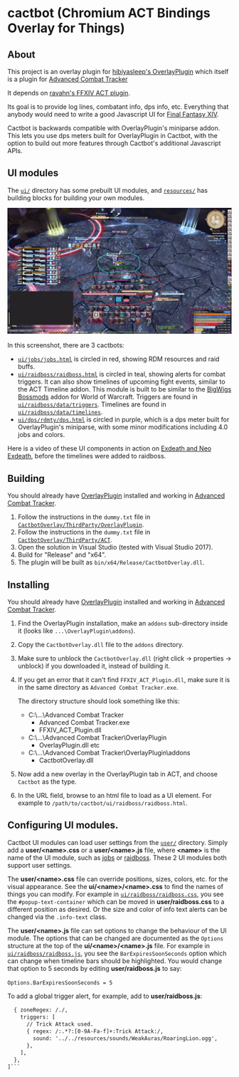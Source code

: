 # cactbot (Chromium ACT Bindings Overlay for Things)

## About

This project is an overlay plugin for
[hibiyasleep's OverlayPlugin](https://github.com/hibiyasleep/OverlayPlugin)
which itself is a plugin for
[Advanced Combat Tracker](http://advancedcombattracker.com/)

It depends on [ravahn's FFXIV ACT plugin](http://www.eq2flames.com/plugin-discussion/98088-ffxiv-arr-plugin.html).

Its goal is to provide log lines, combatant info, dps info, etc.  Everything
that anybody would need to write a good Javascript UI for
[Final Fantasy XIV](http://www.finalfantasyxiv.com/).

Cactbot is backwards compatible with OverlayPlugin's miniparse addon. This lets you use
dps meters built for OverlayPlugin in Cactbot, with the option to build out more features
through Cactbot's additional Javascript APIs.

## UI modules

The [`ui/`](ui/) directory has some prebuilt UI modules, and [`resources/`](resources/) has
building blocks for building your own modules.

![ui screenshot](Screenshot-Dana.png)

In this screenshot, there are 3 cactbots:
- [`ui/jobs/jobs.html`](ui/jobs/jobs.html) is circled in red, showing RDM resources and raid buffs.
- [`ui/raidboss/raidboss.html`](ui/raidboss/raidboss.html) is circled in teal, showing alerts for combat triggers. It can also show timelines of upcoming fight events, similar to the ACT Timeline addon. This module is built to be similar to the [BigWigs Bossmods](https://mods.curse.com/addons/wow/big-wigs) addon for World of Warcraft. Triggers are found in [`ui/raidboss/data/triggers`](ui/raidboss/data/triggers). Timelines are found in [`ui/raidboss/data/timelines`](ui/raidboss/data/timelines).
- [`ui/dps/rdmty/dps.html`](ui/dps/rdmty/dps.html) is circled in purple, which is a dps meter built for OverlayPlugin's miniparse, with some minor modifications including 4.0 jobs and colors.

Here is a video of these UI components in action on [Exdeath and Neo Exdeath](https://www.youtube.com/watch?v=Ot_GMEcwv94), before the timelines were added to raidboss.

## Building

You should already have [OverlayPlugin](https://github.com/hibiyasleep/OverlayPlugin/releases) installed and working in [Advanced Combat Tracker](http://advancedcombattracker.com/).

1. Follow the instructions in the `dummy.txt` file in [`CactbotOverlay/ThirdParty/OverlayPlugin`](CactbotOverlay/ThirdParty/OverlayPlugin).
2. Follow the instructions in the `dummy.txt` file in [`CactbotOverlay/ThirdParty/ACT`](CactbotOverlay/ThirdParty/ACT).
3. Open the solution in Visual Studio (tested with Visual Studio 2017).
4. Build for "Release" and "x64".
5. The plugin will be built as `bin/x64/Release/CactbotOverlay.dll`.

## Installing

You should already have [OverlayPlugin](https://github.com/hibiyasleep/OverlayPlugin/releases) installed and working in [Advanced Combat Tracker](http://advancedcombattracker.com/).

1. Find the OverlayPlugin installation, make an `addons` sub-directory inside it (looks like `...\OverlayPlugin\addons`).
2. Copy the `CactbotOverlay.dll` file to the `addons` directory.
3. Make sure to unblock the `CactbotOverlay.dll` (right click -> properties -> unblock) if you downloaded it, instead of building it.
4. If you get an error that it can't find `FFXIV_ACT_Plugin.dll`, make sure it is in the same directory as `Advanced Combat Tracker.exe`.

   The directory structure should look something like this:
   - C:\\...\\Advanced Combat Tracker
     - Advanced Combat Tracker.exe
     - FFXIV_ACT_Plugin.dll
   - C:\\...\\Advanced Combat Tracker\\OverlayPlugin
     - OverlayPlugin.dll etc
   - C:\\...\\Advanced Combat Tracker\\OverlayPlugin\\addons
     - CactbotOverlay.dll

5. Now add a new overlay in the OverlayPlugin tab in ACT, and choose `Cactbot` as the type.
6. In the URL field, browse to an html file to load as a UI element. For example to `/path/to/cactbot/ui/raidboss/raidboss.html`.

## Configuring UI modules.

Cactbot UI modules can load user settings from the [`user/`](user/) directory. Simply add
a **user/\<name\>.css** or a **user/\<name\>.js** file, where **\<name\>** is the name of
the UI module, such as [jobs](ui/jobs) or [raidboss](ui/raidboss). These 2 UI modules both
support user settings.

The **user/\<name\>.css** file can override positions, sizes, colors, etc. for the visual
appearance. See the **ui/\<name\>/\<name\>.css** to find the names of things you can modify.
For example in [`ui/raidboss/raidboss.css`](ui/raidboss/raidboss.css), you see the
`#popup-text-container` which can be moved in **user/raidboss.css** to a different position
as desired. Or the size and color of info text alerts can be changed via the `.info-text`
class.

The **user/\<name\>.js** file can set options to change the behaviour of the UI module. The
options that can be changed are documented as the `Options` structure at the top of the
**ui/\<name\>/\<name\>.js** file. For example in [`ui/raidboss/raidboss.js`](ui/raidboss/raidboss.js),
you see the `BarExpiresSoonSeconds` option which can change when timeline bars should be
highlighted. You would change that option to 5 seconds by editing **user/raidboss.js** to say:

```Options.BarExpiresSoonSeconds = 5```

To add a global trigger alert, for example, add to **user/raidboss.js**:

```Options.Triggers = [
  { zoneRegex: /./,
    triggers: [
      // Trick Attack used.
      { regex: /:.*?:[0-9A-Fa-f]+:Trick Attack:/,
        sound: '../../resources/sounds/WeakAuras/RoaringLion.ogg',
      },
    ],
  },
]```

